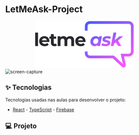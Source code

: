 # LetMeAsk-Project
<div align="center" > 
<img src="/src/assets/images/logo.svg" alt="Letmeasklogo" style="max-width:100%;">
    
</div>
<div>
<img src="/src/assets/images/123.png" alt="screen-capture" style="max-width:100%;">
</div>

<p align="center">
  

## ✨ Tecnologias

Tecnologias usadas nas aulas para desenvolver o projeto:

- [React](https://reactjs.org) - [TypeScript](https://www.typescriptlang.org/) - [Firebase](https://firebase.google.com/)



## 💻 Projeto

